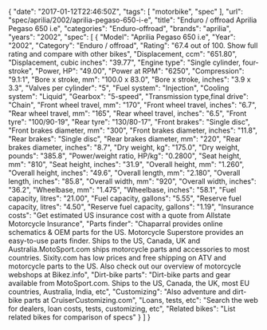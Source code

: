 {
    "date": "2017-01-12T22:46:50Z",
    "tags": [
        "motorbike",
        "spec"
    ],
    "url": "spec\/aprilia\/2002\/aprilia-pegaso-650-i-e",
    "title": "Enduro \/ offroad Aprilia Pegaso 650 i.e",
    "categories": "Enduro-offroad",
    "brands": "aprilia",
    "years": "2002",
    "spec": [
        {
            "Model": "Aprilia Pegaso 650 i.e",
            "Year": "2002",
            "Category": "Enduro \/ offroad",
            "Rating": "67.4 out of 100. Show full rating and compare with other bikes",
            "Displacement, ccm": "651.80",
            "Displacement, cubic inches": "39.77",
            "Engine type": "Single cylinder, four-stroke",
            "Power, HP": "49.00",
            "Power at RPM": "6250",
            "Compression": "9.1:1",
            "Bore x stroke, mm": "100.0 x 83.0",
            "Bore x stroke, inches": "3.9 x 3.3",
            "Valves per cylinder": "5",
            "Fuel system": "Injection",
            "Cooling system": "Liquid",
            "Gearbox": "5-speed",
            "Transmission type,final drive": "Chain",
            "Front wheel travel, mm": "170",
            "Front wheel travel, inches": "6.7",
            "Rear wheel travel, mm": "165",
            "Rear wheel travel, inches": "6.5",
            "Front tyre": "100\/90-19",
            "Rear tyre": "130\/80-17",
            "Front brakes": "Single disc",
            "Front brakes diameter, mm": "300",
            "Front brakes diameter, inches": "11.8",
            "Rear brakes": "Single disc",
            "Rear brakes diameter, mm": "220",
            "Rear brakes diameter, inches": "8.7",
            "Dry weight, kg": "175.0",
            "Dry weight, pounds": "385.8",
            "Power\/weight ratio, HP\/kg": "0.2800",
            "Seat height, mm": "810",
            "Seat height, inches": "31.9",
            "Overall height, mm": "1.260",
            "Overall height, inches": "49.6",
            "Overall length, mm": "2.180",
            "Overall length, inches": "85.8",
            "Overall width, mm": "920",
            "Overall width, inches": "36.2",
            "Wheelbase, mm": "1.475",
            "Wheelbase, inches": "58.1",
            "Fuel capacity, litres": "21.00",
            "Fuel capacity, gallons": "5.55",
            "Reserve fuel capacity, litres": "4.50",
            "Reserve fuel capacity, gallons": "1.19",
            "Insurance costs": "Get estimated US insurance cost with a quote from Allstate Motorcycle Insurance",
            "Parts finder": "Chaparral provides online schematics & OEM parts for the US.   Motorcycle Superstore provides an easy-to-use parts finder. Ships to the US, Canada, UK and Australia.MotoSport.com ships motorcycle parts and accessories to most countries.    Sixity.com has low prices and free shipping on ATV and motorcycle parts to the US. Also check out our overview of motorcycle webshops at Bikez.info",
            "Dirt-bike parts": "Dirt-bike parts and gear available from MotoSport.com. Ships to the US, Canada, the UK, most EU countries, Australia, India, etc",
            "Customizing": "Also adventure and dirt-bike parts at CruiserCustomizing.com",
            "Loans, tests, etc": "Search the web for dealers, loan costs, tests, customizing, etc",
            "Related bikes": "List related bikes for comparison of specs"
        }
    ]
}